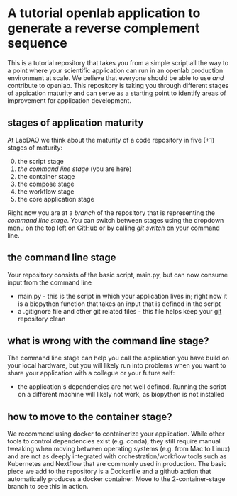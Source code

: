 # A tutorial openlab application to generate a reverse complement sequence
This is a tutorial repository that takes you from a simple script all the way to a point where your scientific application can run in an openlab production environment at scale. We believe that everyone should be able to use *and* contribute to openlab. This repository is taking you through different stages of appication maturity and can serve as a starting point to identify areas of improvement for application development. 

## stages of application maturity
At LabDAO we think about the maturity of a code repository in five (+1) stages of maturity: 

0. the script stage 
1. *the command line stage* (you are here)
2. the container stage 
3. the compose stage
4. the workflow stage
5. the core application stage 

Right now you are at a *branch* of the repository that is representing the *command line stage*. You can switch between stages using the dropdown menu on the top left on [GitHub](https://github.com/labdao/lab-reverse_complement) or by calling *git switch* on your command line.

## the command line stage
Your repository consists of the basic script, main.py, but can now consume input from the command line
* main.py - this is the script in which your application lives in; right now it is a biopython function that takes an input that is defined in the script
* a .gitignore file and other git related files - this file helps keep your [git](https://lab.github.com/githubtraining/introduction-to-github) repository clean

## what is wrong with the command line stage?
The command line stage can help you call the application you have build on your local hardware, but you will likely run into problems when you want to share your application with a collegue or your future self: 
* the application's dependencies are not well defined. Running the script on a different machine will likely not work, as biopython is not installed

## how to move to the container stage?
We recommend using docker to containerize your application. While other tools to control dependencies exist (e.g. conda), they still require manual tweaking when moving between operating systems (e.g. from Mac to Linux) and are not as deeply integrated with orchestration/workflow tools such as Kubernetes and Nextflow that are commonly used in production. The basic piece we add to the repository is a Dockerfile and a github action that automatically produces a docker container. Move to the 2-container-stage branch to see this in action.
